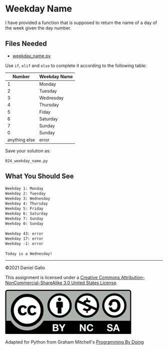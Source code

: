 # Weekday Name

I have provided a function that is supposed to return the name of a day of the week given the day number.

## Files Needed
* [weekday_name.py](examples/weekday_name.py)

Use `if`, `elif` and `else` to complete it according to the following table:

| Number | Weekday Name |
| - | - |
|1| Monday |
|2| Tuesday |
|3| Wednesday |
|4| Thursday |
|5| Fiday |
|6| Saturday |
|7| Sunday |
|0| Sunday |
|anything else| error

Save your solution as:

`024_weekday_name.py`

What You Should See
-------------------

```
Weekday 1: Monday
Weekday 2: Tuesday
Weekday 3: Wednesday
Weekday 4: Thursday
Weekday 5: Friday
Weekday 6: Saturday
Weekday 7: Sunday
Weekday 0: Sunday

Weekday 43: error
Weekday 17: error
Weekday -1: error

Today is a Wednesday!
```
---


©2021 Daniel Gallo


This assignment is licensed under a
[Creative Commons Attribution-NonCommercial-ShareAlike 3.0 United States License](https://creativecommons.org/licenses/by-nc-sa/3.0/us/deed.en_US).  

![Creative Commons License](images/by-nc-sa.png)

Adapted for Python from Graham Mitchell's [Programming By Doing](https://programmingbydoing.com/)